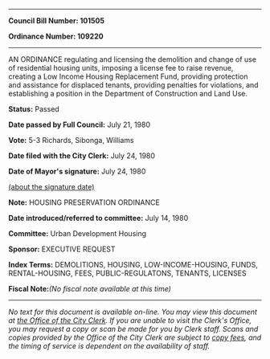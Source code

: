 

********

**Council Bill Number: 101505**
   
**Ordinance Number: 109220**
********

 AN ORDINANCE regulating and licensing the demolition and change of use of residential housing units, imposing a license fee to raise revenue, creating a Low Income Housing Replacement Fund, providing protection and assistance for displaced tenants, providing penalties for violations, and establishing a position in the Department of Construction and Land Use.

**Status:** Passed
   
**Date passed by Full Council:** July 21, 1980
   
**Vote:** 5-3 Richards, Sibonga, Williams
   
**Date filed with the City Clerk:** July 24, 1980
   
**Date of Mayor's signature:** July 24, 1980
   
[(about the signature date)](/~public/approvaldate.htm)
   
   
**Note:** HOUSING PRESERVATION ORDINANCE

   
**Date introduced/referred to committee:** July 14, 1980
   
**Committee:** Urban Development Housing
   
**Sponsor:** EXECUTIVE REQUEST
   
   
**Index Terms:** DEMOLITIONS, HOUSING, LOW-INCOME-HOUSING, FUNDS, RENTAL-HOUSING, FEES, PUBLIC-REGULATONS, TENANTS, LICENSES

**Fiscal Note:**_(No fiscal note available at this time)_
********

_No text for this document is available on-line. You may view this document at [the Office of the City Clerk](http://www.seattle.gov/leg/clerk/contactUs.htm). If you are unable to visit the Clerk's Office, you may request a copy or scan be made for you by Clerk staff. Scans and copies provided by the Office of the City Clerk are subject to [copy fees](http://clerk.seattle.gov/~public/clerkfees.htm), and the timing of service is dependent on the availability of staff._

